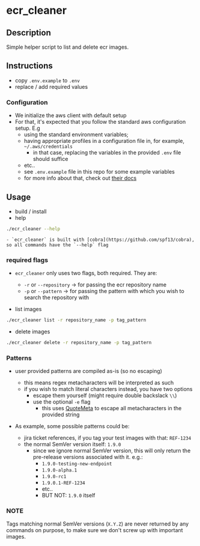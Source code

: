 # ecr_cleaner
## Description
Simple helper script to list and delete ecr images.

## Instructions
- copy `.env.example` to `.env`
- replace / add required values

### Configuration
- We initialize the aws client with default setup
- For that, it's expected that you follow the standard aws configuration setup. E.g
    - using the standard environment variables;
    - having appropriate profiles in a configuration file in, for example, `~/.aws/credentials`
        - in that case, replacing the variables in the provided `.env` file should suffice
    - etc..
    - see `.env.example` file in this repo for some example variables
    - for more info about that, check out [their docs](https://docs.aws.amazon.com/en_us/sdk-for-go/v1/developer-guide/configuring-sdk.html)

## Usage
- build / install
- help
```bash
./ecr_cleaner --help
```
    - `ecr_cleaner` is built with [cobra](https://github.com/spf13/cobra), so all commands have the `--help` flag

### required flags
- `ecr_cleaner` only uses two flags, both required. They are:
    - `-r` or `--repository` -> for passing the ecr repository name
    - `-p` or `--pattern` -> for passing the pattern with which you wish to search the repository with

- list images
```bash
./ecr_cleaner list -r repository_name -p tag_pattern
```

- delete images
```bash
./ecr_cleaner delete -r repository_name -p tag_pattern
```

### Patterns
- user provided patterns are compiled as-is (so no escaping)
    - this means regex metacharacters will be interpreted as such
    - if you wish to match literal characters instead, you have two options
        - escape them yourself (might require double backslack `\\`)
        - use the optional `-e` flag
            - this uses [QuoteMeta](https://pkg.go.dev/regexp#QuoteMeta) to escape all metacharacters in the provided string

- As example, some possible patterns could be:
    - jira ticket references, if you tag your test images with that: `REF-1234`
    - the normal SemVer version itself: `1.9.0`
        - since we ignore normal SemVer version, this will only return the pre-release versions associated with it. e.g.:
            - `1.9.0-testing-new-endpoint`
            - `1.9.0-alpha.1`
            - `1.9.0-rc1`
            - `1.9.0.1-REF-1234`
            - etc..
            - BUT NOT: `1.9.0` itself

### NOTE
Tags matching normal SemVer versions (`X.Y.Z`) are never returned by any commands on purpose, to make sure we don't screw up with important images.
